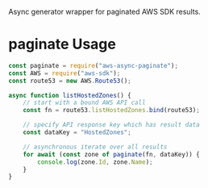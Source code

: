 Async generator wrapper for paginated AWS SDK results.

paginate Usage
==============

```js
const paginate = require("aws-async-paginate");
const AWS = require("aws-sdk");
const route53 = new AWS.Route53();

async function listHostedZones() {
    // start with a bound AWS API call
    const fn = route53.listHostedZones.bind(route53);

    // specify API response key which has result data
    const dataKey = "HostedZones";

    // asynchronous iterate over all results
    for await (const zone of paginate(fn, dataKey)) {
        console.log(zone.Id, zone.Name);
    }
}
```
